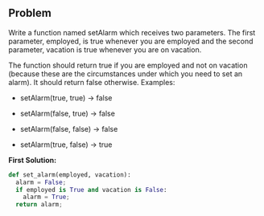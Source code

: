 ## Problem

Write a function named setAlarm which receives two parameters. The first parameter, employed, is true whenever you are employed and the second parameter, vacation is true whenever you are on vacation.

The function should return true if you are employed and not on vacation (because these are the circumstances under which you need to set an alarm). It should return false otherwise. Examples:

* setAlarm(true, true) -> false 

* setAlarm(false, true) -> false 

* setAlarm(false, false) -> false 

* setAlarm(true, false) -> true

**First Solution:**
```python
def set_alarm(employed, vacation):
  alarm = False;
  if employed is True and vacation is False:
    alarm = True;
  return alarm;
```    

